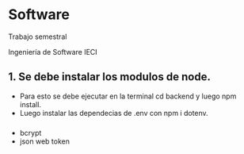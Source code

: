 # Software
Trabajo semestral

Ingeniería de Software 
IECI

## 1. Se debe instalar los modulos de node. 
- Para esto se debe ejecutar en la terminal cd backend y luego npm install.
- Luego instalar las dependecias de .env con npm i dotenv.
###
- bcrypt
- json web token
